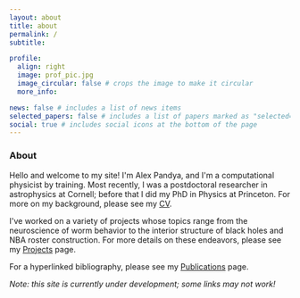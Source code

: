 ```yaml
---
layout: about
title: about
permalink: /
subtitle:

profile:
  align: right
  image: prof_pic.jpg
  image_circular: false # crops the image to make it circular
  more_info:

news: false # includes a list of news items
selected_papers: false # includes a list of papers marked as "selected={true}"
social: true # includes social icons at the bottom of the page
---
```


### About

Hello and welcome to my site!  I'm Alex Pandya, and I'm a computational physicist by training.  Most recently, I was a postdoctoral researcher in astrophysics at Cornell; before that I did my PhD in Physics at Princeton.  For more on my background, please see my <a href="https://aapandy2.github.io/cv/">CV</a>.

I've worked on a variety of projects whose topics range from the neuroscience of worm behavior to the interior structure of black holes and NBA roster construction.  For more details on these endeavors, please see my <a href="https://aapandy2.github.io/projects/">Projects</a> page.  

For a hyperlinked bibliography, please see my <a href="https://aapandy2.github.io/publications/">Publications</a> page.

_Note: this site is currently under development; some links may not work!_
